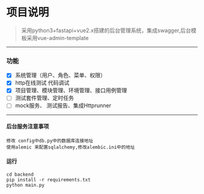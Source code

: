 # 项目说明
> 采用python3+fastapi+vue2.x搭建的后台管理系统，集成swagger,后台模板采用vue-admin-template

***
### 功能
- [x] 系统管理（用户、角色、菜单、权限）
- [x] http在线测试 代码调试
- [x] 项目管理、模块管理、环境管理、接口用例管理
- [ ] 测试套件管理、定时任务
- [ ] mock服务、 测试报告、集成Httprunner
****
#### 后台服务注意事项
    修改 config中db.py中的数据库连接地址
    使用alemic 来配置sqlalchemy,修改alembic.ini中的地址
#### 运行
    cd backend
    pip install -r requirements.txt
    python main.py

